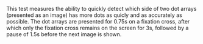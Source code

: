 This test measures the ability to quickly detect which side of two dot arrays (presented as an image) has more dots as quicly and as accurately as possible. The dot arrays are presented for 0.75s on a fixation cross, after which only the fixation cross remains on the screen for 3s, followed by a pause of 1.5s before the next image is shown.
